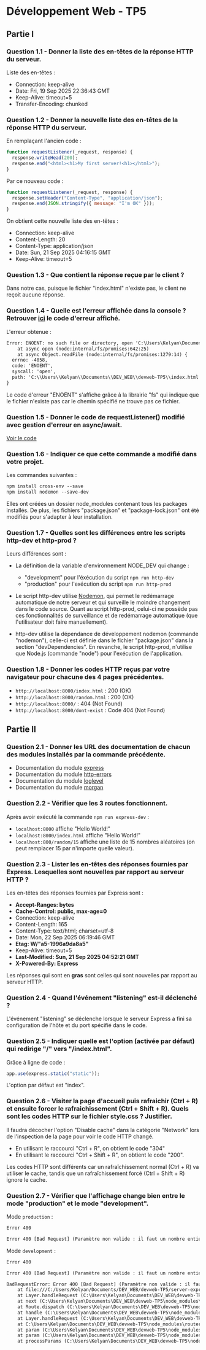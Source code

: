 # Développement Web - TP5

## Partie I

### Question 1.1 - Donner la liste des en-têtes de la réponse HTTP du serveur.

Liste des en-têtes :
- Connection: keep-alive
- Date: Fri, 19 Sep 2025 22:36:43 GMT
- Keep-Alive: timeout=5
- Transfer-Encoding: chunked


### Question 1.2 - Donner la nouvelle liste des en-têtes de la réponse HTTP du serveur.

En remplaçant l'ancien code :
```javascript
function requestListener(_request, response) {
  response.writeHead(200);
  response.end("<html><h1>My first server!<h1></html>");
}
```

Par ce nouveau code :
```javascript
function requestListener(_request, response) {
  response.setHeader("Content-Type", "application/json");
  response.end(JSON.stringify({ message: "I'm OK" }));
}
```

On obtient cette nouvelle liste des en-têtes :
- Connection: keep-alive
- Content-Length: 20
- Content-Type: application/json
- Date: Sun, 21 Sep 2025 04:16:15 GMT
- Keep-Alive: timeout=5


### Question 1.3 - Que contient la réponse reçue par le client ?

Dans notre cas, puisque le fichier "index.html" n'existe pas, le client ne reçoit aucune réponse.


### Question 1.4 - Quelle est l'erreur affichée dans la console ? Retrouver [ici](https://nodejs.org/api) le code d'erreur affiché.

L'erreur obtenue :
```txt
Error: ENOENT: no such file or directory, open 'C:\Users\Kelyan\Documents\DEV_WEB\devweb-TP5\index.html'
    at async open (node:internal/fs/promises:642:25)
    at async Object.readFile (node:internal/fs/promises:1279:14) {
  errno: -4058,
  code: 'ENOENT',
  syscall: 'open',
  path: 'C:\\Users\\Kelyan\\Documents\\DEV_WEB\\devweb-TP5\\index.html'
}
```

Le code d'erreur "ENOENT" s'affiche grâce à la librairie "fs" qui indique que le fichier n'existe pas car le chemin spécifié ne trouve pas ce fichier.


### Question 1.5 - Donner le code de requestListener() modifié avec gestion d'erreur en async/await.

[Voir le code](https://github.com/Kelyan3/devweb-TP5/blob/main/server-http.mjs#L7-L18)


### Question 1.6 - Indiquer ce que cette commande a modifié dans votre projet.

Les commandes suivantes :
```txt
npm install cross-env --save
npm install nodemon --save-dev
```
Elles ont créées un dossier node_modules contenant tous les packages installés.
De plus, les fichiers "package.json" et "package-lock.json" ont été modifiés pour s'adapter à leur installation.


### Question 1.7 - Quelles sont les différences entre les scripts http-dev et http-prod ?

Leurs différences sont :
- La définition de la variable d'environnement NODE_DEV qui change :
  * "development" pour l'éxécution du script `npm run http-dev`
  * "production" pour l'exécution du script `npm run http-prod`

- Le script http-dev utilise [Nodemon](https://nodemon.io/), qui permet le redémarrage automatique de notre serveur et qui surveille le moindre changement dans le code source. Quant au script http-prod, celui-ci ne possède pas ces fonctionnalités de surveillance et de redémarrage automatique (que l'utilisateur doit faire manuellement).

- http-dev utilise la dépendance de développement nodemon (commande "nodemon"), celle-ci est définie dans le fichier "package.json" dans la section "devDependencies". En revanche, le script http-prod, n'utilise que Node.js (commande "node") pour l'exécution de l'application.


### Question 1.8 - Donner les codes HTTP reçus par votre navigateur pour chacune des 4 pages précédentes.

- `http://localhost:8000/index.html` : 200 (OK)
- `http://localhost:8000/random.html` : 200 (OK)
- `http://localhost:8000/` : 404 (Not Found)
- `http://localhost:8000/dont-exist` : Code 404 (Not Found)


## Partie II

### Question 2.1 - Donner les URL des documentation de chacun des modules installés par la commande précédente.

- Documentation du module [express](https://expressjs.com/en/api.html)
- Documentation du module [http-errors](https://www.npmjs.com/package/http-errors)
- Documentation du module [loglevel](https://www.npmjs.com/package/loglevel)
- Documentation du module [morgan](https://www.npmjs.com/package/morgan)


### Question 2.2 - Vérifier que les 3 routes fonctionnent.

Après avoir exécuté la commande `npm run express-dev` :
- `localhost:8000` affiche "Hello World!"
- `localhost:8000/index.html` affiche "Hello World!"
- `localhost:800/random/15` affiche une liste de 15 nombres aléatoires (on peut remplacer 15 par n'importe quelle valeur).

### Question 2.3 - Lister les en-têtes des réponses fournies par Express. Lesquelles sont nouvelles par rapport au serveur HTTP ?

Les en-têtes des réponses fournies par Express sont :
- **Accept-Ranges: bytes**
- **Cache-Control: public, max-age=0**
- Connection: keep-alive
- Content-Length: 165
- Content-Type: text/html; charset=utf-8
- Date: Mon, 22 Sep 2025 06:19:46 GMT
- **Etag: W/"a5-1996a9da8a5"**
- Keep-Alive: timeout=5
- **Last-Modified: Sun, 21 Sep 2025 04:52:21 GMT**
- **X-Powered-By: Express**

Les réponses qui sont en **gras** sont celles qui sont nouvelles par rapport au serveur HTTP.

### Question 2.4 - Quand l'événement "listening" est-il déclenché ?

L'événement "listening" se déclenche lorsque le serveur Express a fini sa configuration de l'hôte et du port spécifié dans le code.

### Question 2.5 - Indiquer quelle est l'option (activée par défaut) qui redirige "/" vers "/index.html".

Grâce à ligne de code :
```javascript
app.use(express.static("static"));
```
L'option par défaut est "index".

### Question 2.6 - Visiter la page d'accueil puis rafraichir (Ctrl + R) et ensuite forcer le rafraichissement (Ctrl + Shift + R). Quels sont les codes HTTP sur le fichier style.css ? Justifier.

Il faudra décocher l'option "Disable cache" dans la catégorie "Network" lors de l'inspection de la page pour voir le code HTTP changé.
- En utilisant le raccourci "Ctrl + R", on obtient le code "304"
- En utilisant le raccourci "Ctrl + Shift + R", on obtient le code "200".

Les codes HTTP sont différents car un rafraîchissement normal (Ctrl + R) va utiliser le cache, tandis que un rafraîchissement forcé (Ctrl + Shift + R) ignore le cache.

### Question 2.7 - Vérifier que l'affichage change bien entre le mode "production" et le mode "development".

Mode `production` :
```txt
Error 400

Error 400 [Bad Request] (Paramètre non valide : il faut un nombre entier)
```

Mode `development` :
```txt
Error 400

Error 400 [Bad Request] (Paramètre non valide : il faut un nombre entier)

BadRequestError: Error 400 [Bad Request] (Paramètre non valide : il faut un nombre entier)
    at file:///C:/Users/Kelyan/Documents/DEV_WEB/devweb-TP5/server-express.mjs:23:17
    at Layer.handleRequest (C:\Users\Kelyan\Documents\DEV_WEB\devweb-TP5\node_modules\router\lib\layer.js:152:17)
    at next (C:\Users\Kelyan\Documents\DEV_WEB\devweb-TP5\node_modules\router\lib\route.js:157:13)
    at Route.dispatch (C:\Users\Kelyan\Documents\DEV_WEB\devweb-TP5\node_modules\router\lib\route.js:117:3)
    at handle (C:\Users\Kelyan\Documents\DEV_WEB\devweb-TP5\node_modules\router\index.js:435:11)
    at Layer.handleRequest (C:\Users\Kelyan\Documents\DEV_WEB\devweb-TP5\node_modules\router\lib\layer.js:152:17)
    at C:\Users\Kelyan\Documents\DEV_WEB\devweb-TP5\node_modules\router\index.js:295:15
    at param (C:\Users\Kelyan\Documents\DEV_WEB\devweb-TP5\node_modules\router\index.js:600:14)
    at param (C:\Users\Kelyan\Documents\DEV_WEB\devweb-TP5\node_modules\router\index.js:610:14)
    at processParams (C:\Users\Kelyan\Documents\DEV_WEB\devweb-TP5\node_modules\router\index.js:664:3)
```
